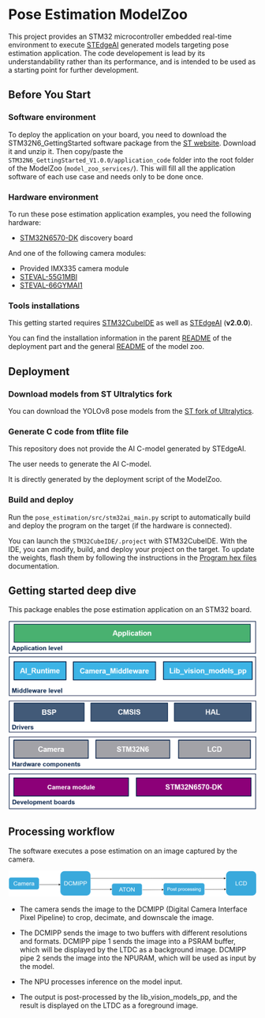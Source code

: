 # __Pose Estimation ModelZoo__

This project provides an STM32 microcontroller embedded real-time environment to execute [STEdgeAI](https://www.st.com/en/development-tools/stedgeai-core.html) generated models targeting pose estimation application. The code developement is lead by its understandability rather than its performance, and is intended to be used as a starting point for further development.

## __Before You Start__

### __Software environment__

To deploy the application on your board, you need to download the STM32N6_GettingStarted software package from the [ST website](https://www.st.com/en/development-tools/stm32n6-ai.html). Download it and unzip it. Then copy/paste the `STM32N6_GettingStarted_V1.0.0/application_code` folder into the root folder of the ModelZoo (`model_zoo_services/`). This will fill all the application software of each use case and needs only to be done once.

### __Hardware environment__

To run these pose estimation application examples, you need the following hardware:

- [STM32N6570-DK](https://www.st.com/en/evaluation-tools/stm32n6570-dk.html) discovery board

And one of the following camera modules:
- Provided IMX335 camera module
- [STEVAL-55G1MBI](https://www.st.com/en/evaluation-tools/steval-55g1mbi.html)
- [STEVAL-66GYMAI1](https://www.st.com/en/evaluation-tools/steval-66gymai.html)

### __Tools installations__

This getting started requires [STM32CubeIDE](https://www.st.com/content/st_com/en/products/development-tools/software-development-tools/stm32-software-development-tools/stm32-ides/stm32cubeide.html) as well as [STEdgeAI](https://www.st.com/en/development-tools/stedgeai-core.html) (__v2.0.0__).

You can find the installation information in the parent [README](../../../pose_estimation/deployment/README.md) of the deployment part and the general [README](../../README.md) of the model zoo.

## __Deployment__

### __Download models from ST Ultralytics fork__

You can download the YOLOv8 pose models from the [ST fork of Ultralytics](https://github.com/stm32-hotspot/ultralytics/tree/main/examples/YOLOv8-STEdgeAI).

### __Generate C code from tflite file__

This repository does not provide the AI C-model generated by STEdgeAI.

The user needs to generate the AI C-model.

It is directly generated by the deployment script of the ModelZoo.

### __Build and deploy__

Run the `pose_estimation/src/stm32ai_main.py` script to automatically build and deploy the program on the target (if the hardware is connected).

You can launch the `STM32CubeIDE/.project` with STM32CubeIDE. With the IDE, you can modify, build, and deploy your project on the target. To update the weights, flash them by following the instructions in the [Program hex files](Doc/Program-Hex-Files-STM32CubeProgrammer.md) documentation.

## __Getting started deep dive__

This package enables the pose estimation application on an STM32 board.

![Software Architecture](_htmresc/Software_architecture.png)

## __Processing workflow__

The software executes a pose estimation on an image captured by the camera.

![processing Workflow schema](_htmresc/algoProcessing.png)

- The camera sends the image to the DCMIPP (Digital Camera Interface Pixel Pipeline) to crop, decimate, and downscale the image.

- The DCMIPP sends the image to two buffers with different resolutions and formats. DCMIPP pipe 1 sends the image into a PSRAM buffer, which will be displayed by the LTDC as a background image. DCMIPP pipe 2 sends the image into the NPURAM, which will be used as input by the model.

- The NPU processes inference on the model input.

- The output is post-processed by the lib_vision_models_pp, and the result is displayed on the LTDC as a foreground image.
